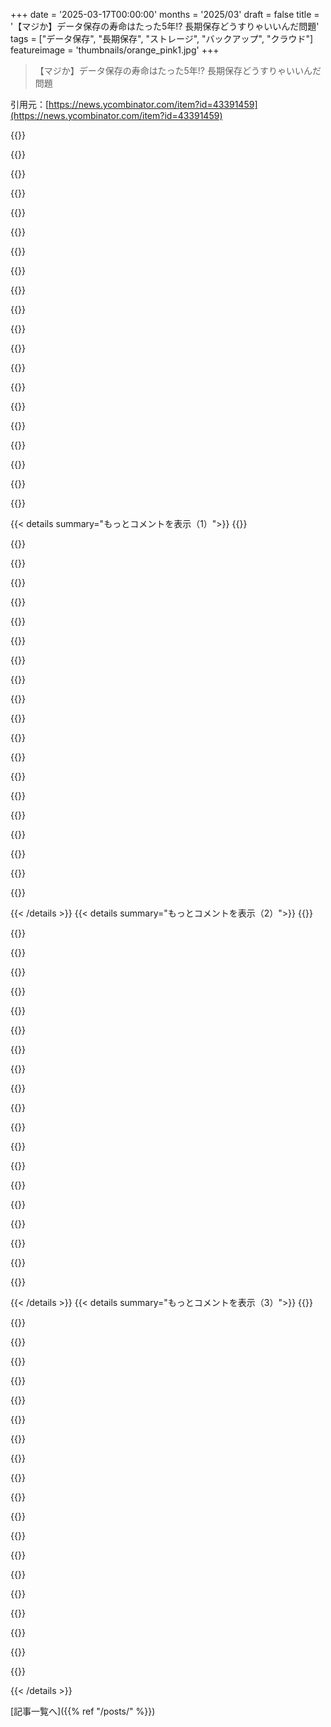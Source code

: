 +++
date = '2025-03-17T00:00:00'
months = '2025/03'
draft = false
title = '【マジか】データ保存の寿命はたった5年!? 長期保存どうすりゃいいんだ問題'
tags = ["データ保存", "長期保存", "ストレージ", "バックアップ", "クラウド"]
featureimage = 'thumbnails/orange_pink1.jpg'
+++

> 【マジか】データ保存の寿命はたった5年!? 長期保存どうすりゃいいんだ問題

引用元：[https://news.ycombinator.com/item?id=43391459](https://news.ycombinator.com/item?id=43391459)

{{<matomeQuote body="マジで信じられないんだけど、AIとか量子コンピューティングとか6Kの画面とかM2 NVMEとか、ネットにつながったデバイスが何十億もあるのに、普通のデータってディスクの故障とかSSDの不安定さとかビット落ちとかで、5年くらいしか持たないってマジ？それを克服するには、JBODとかRAIDとかNASをずっとメンテしたり、M-Discのblurayに焼き込んだり、クラウドに預けたりしないといけないんだよね。3-2-1ルールでうまくいくかもしれないけど、大規模なデータだとそう簡単じゃないし。マジありえない。" userName="entrepy123" createdAt="2025-03-17T20:17:40" color="#ff5c5c">}}

{{<matomeQuote body="めっちゃわかる。<br>もっと言うと、一般の消費者として、<br>・容量が足りなくなったら、ディスクとかUSBメモリを挿すだけじゃダメで、どのデバイスを使うか選んで、すべてのソフトにそれを教えないといけない。<br>・どのデバイスに何を入れたか覚えてないといけない。<br>・データが消えたらマジでヤバい。<br>・ファイルのコピーが失敗することがあるし、失敗してもACID特性がない。<br>・バックアップは自分でやらないといけない。<br>・データがいつの間にか壊れてることがある。<br>おまけに、誰かとファイルを共有するのも、第三者を通さないといけない。" userName="Rygian" createdAt="2025-03-17T20:33:09" color="#785bff">}}

{{<matomeQuote body="それは、技術に詳しくない人が、信頼性よりも安さを求めるからだよ。容量が多くて速度が速いのが一番。だからQLCとかMLCのNVMeドライブが流行るんだよね。SLCキャッシュが小さいから不安定だし、小さいファイルしか高速に書き込めないけど、1テラバイトが50ドルで買えて、最新のゲームが爆速でロードできるからね！<br>それに、多くの人は、貴重なデータを持ってないんだよ。重要なデータはクラウドにあるから、ちゃんとバックアップされてるし。<br>スマホは自動バックアップ機能があるし、SDカードを挿せば容量が増えるし。PCでも、MSとかAppleがOneDriveとかiCloudを使うように勧めてるし。でも、容量が増えると有料になるから、やめちゃう人も多いんだよね。結局、みんな安さを求めるから、何とかなると思ってるんだよ。<br>データの破損も問題だけど、マルウェアの方が怖いよね。<br>詳しい人は、LVMでディスクをマウントしたり、ZFSを使ったり、バックアップを設定したり、ファイルを簡単に共有したりできるけど、理由を知ってるからね。<br>ITリテラシーを上げることが大事だよ。" userName="nine_k" createdAt="2025-03-17T21:07:36" color="#ff5733">}}

{{<matomeQuote body="＞多くの人が信頼性を重視してないとか、重要なデータはクラウドにあるって言うけど矛盾してない？<br>みんなデータは大事にしてるよ。データ復旧サービスが儲かってるのが証拠。OSベンダーがユーザーを放置して、みんな困ってるから、クラウドを使うのが合理的になったんだよ。<br>なんでこんなに難しいんだろう？ローカルファイルシステムで、データの整合性をチェックしたり、ストレージに複製したりするのは、当たり前になるべきだよ。" userName="acdha" createdAt="2025-03-18T00:11:54" color="#38d3d3">}}

{{<matomeQuote body="＞OSベンダーがユーザーを放置したのは偶然じゃないと思う。<br>データを全部渡させて、データマイニングしたり、依存度を高めたり、継続課金させたりしたいんだよ。データを自分で守るのを難しくするインセンティブがあるんだ。ハードドライブメーカーが、すぐに壊れるゴミみたいなドライブを売りつけるのと同じだよ。" userName="autoexec" createdAt="2025-03-18T04:48:30" color="#45d325">}}

{{<matomeQuote body="矛盾してないよ。デスクトップとかラップトップのデータを大事にしてる人もいるけど、少数派だよ。データをちょっと大事にしてる人でも、バックアップを設定するのが面倒だから、運に任せるんだよ。<br>だから、自動バックアップが重要なの。みんな何か起こるまで運に任せて、何かあったときにバックアップがあることに感謝するんだよ。クラウドアプリも同じで、データの安全性とか整合性を気にしなくて済むんだ。iCloudのバックアップで、未保存のテキストまで復元できるのはマジですごい。" userName="nine_k" createdAt="2025-03-18T04:40:24" color="#ff33a1">}}

{{<matomeQuote body="＞ローカルファイルシステムで、データの整合性をチェックしたり、ストレージに複製したりするのは、当たり前になるべき。<br>それって、バグがないbtrfsに、ちょっとした自動化を加えるってことだよね。キャッシュのことも考えると難しいけど。もしバグがないbtrfsがあれば、もうとっくに実現してるはずだよ。ZFSの方が信頼性は高いけど、柔軟性がないから、普通の人が使うのは難しい。" userName="wtallis" createdAt="2025-03-18T00:39:34" color="#ff5c5c">}}

{{<matomeQuote body="＞バグがないbtrfsに、ちょっとした自動化を加えるってことだよね<br>AppleはMac OS X 10.5の時に、ほぼ実現してたんだよ。Time Machineはほとんどの人にとって完璧なバックアップソリューションだよ。もしZFSを使ってたら、ブロックレベルのファイルハッシュとか検証が自動でできてたはず。APFSはHFS+より改善されてるけど、ZFSの方が良かったよね。" userName="jmb99" createdAt="2025-03-18T04:03:40" color="#45d325">}}

{{<matomeQuote body="ZFSは、サイズの違うドライブを自由に追加したり削除したりするのは得意じゃないんだよ。ZFSは、ドライブをダース単位で買う人向けなんだ。" userName="wtallis" createdAt="2025-03-18T14:40:59" color="">}}

{{<matomeQuote body="シングルドライブでも全然問題ないよ。他のファイルシステムより良いかもしれない。ルート/ブートドライブのファイルシステムとしては、HFS+、NTFS、EXT#、APFSよりも優れてるよ。サイズの違うドライブをプールすることはできないけど、他のファイルシステムも同じだよ。ドライブが壊れたらデータは失われるけど、他のファイルシステムも同じだよ。" userName="jmb99" createdAt="2025-03-18T16:13:36" color="#785bff">}}

{{<matomeQuote body="いや、違うと思うな。ZFSとバックアップの自動復旧があれば、ビット腐敗の99.9%以上は解決できるっしょ。Time Machineはすでに一番使いやすい自動バックアップソフトだし。AppleがZFSに移行してたら、Time Machineのバックアップを使って自動でファイルを復元してたはず。そしたら問題は解決してたと思うんだよね。" userName="jmb99" createdAt="2025-03-18T18:34:43" color="#38d3d3">}}

{{<matomeQuote body="みんなが大事にしてる写真アルバムも、本人と一緒に墓場まで行っちゃうんだよね。今の時代、本とかデータって、昔よりずっと早く消えちゃう運命にあるんだよ。昔みたいに本とか巻物とか石版とか残せないからね。Oxyrhynchus Papyriのおかげで4世紀の生活はわかるのに、21世紀のTerra Haute, Indianaのことは全然わかんないかも。" userName="rietta" createdAt="2025-03-17T23:30:53" color="">}}

{{<matomeQuote body="＞手入れをしないと、みんなの貴重な写真アルバムは墓場まで持っていくことになるよ。<br>Appleの製品を使ってるなら、万が一の時に家族が写真とかにアクセスできるように、復旧キーを設定しておくといいよ。<br>それから、メモ帳にメールアドレス、パスワード、銀行口座とかクレカの情報とかを書いて、封筒に入れて、冷蔵庫の上とかに置いておく場所を信頼できる家族とか友達に教えておくといいかも。メールとかSMSにアクセスできれば、他のアカウントもリセットできるからね。" userName="throw0101a" createdAt="2025-03-18T02:08:16" color="#ff5733">}}

{{<matomeQuote body="ブログとかで公開して、友達とか家族とかみんなにシェアするべきだね。友達が38歳で癌で亡くなったんだけど、奥さんと娘さんがアカウントにログインできなくて、家のスマートライトすら操作できなくて大変だったんだよ。ルーターは地下のサーバーにあったし。マジで大変だった。" userName="rietta" createdAt="2025-03-18T02:36:52" color="#ff33a1">}}

{{<matomeQuote body="貸金庫ってそんなに高くないし、パスワードとか個人情報のコピーを保管できるから便利だよ。" userName="autoexec" createdAt="2025-03-18T04:50:08" color="">}}

{{<matomeQuote body="マジそれ！スマホとかいい例だよね。みんな写真撮るの好きだけど、将来のために保存することってあんまり考えないじゃん？なんでかっていうと、テーマごとに整理するのがめんどくさいから。たぶん、このサイト見てる人はそういうの好きなんだろうけど、普通の人は歯医者に行く方がマシって思うんじゃないかな。" userName="bloomingeek" createdAt="2025-03-18T00:25:34" color="">}}

{{<matomeQuote body="プロの世界じゃ、テープが一番だよ。5年以上持つ技術もあるし。ただ、テープの市場はプロ向けになっちゃってて、一般の人には優しくないんだよね。クラウドストレージが流行ってるせいもあるかも。でも、JBOD/RAIDとかハードドライブも結構使えるよ。サブスクリプションモデルもクラウドストレージに合ってるしね。" userName="creer" createdAt="2025-03-17T20:27:31" color="#ff33a1">}}

{{<matomeQuote body="LTO-6のテープドライブ持ってるけど、Linuxでセットアップするのがマジでめんどくさい。SASでしか接続できないし、謎のカーネルモジュールをたくさんロードしなきゃいけないし、ログは標準化されてないし、インターフェースはコマンドラインベースだし。コマンドラインは嫌いじゃないけど、普通の人は無理だと思う。ラップトップで使うのも大変だし。" userName="tombert" createdAt="2025-03-17T20:48:38" color="#ff33a1">}}

{{<matomeQuote body="ラップトップとLTOドライブだけで生活しようとしてるなら、それは大変だよね！LTOドライブ使う人は、ハードドライブをたくさん持ってて、デスクトップPCとかも持ってると思うよ。カメラとかスキャナーとかもUSBで繋がってて。アマチュア向けのLTOの市場は小さいからね。ソフトウェア書く人はいるけど。" userName="creer" createdAt="2025-03-17T20:57:19" color="">}}

{{<matomeQuote body="ドライブを長持ちさせて、摩耗を最小限にするには、一定の速度でデータを送り続ける必要があるんだよね。そうすればテープが書き込み中に常に動けるから。LTO-9なら最大400MBpsのストリームをドライブに送り込む必要があるよ（つまり、ソースからそれを読み込む）。よくあるのは、アーカイブ用のファイルをディスクボリュームに送って、そこからテープにダンプする方法だね。LTO-9テープを満タンにするには、20～50TBくらいの高速ストレージを用意する必要があると思うよ。RAID-0の大容量HDDにSSDキャッシュを組み合わせれば大丈夫じゃないかな。個人的には、記録したいバッチのフルサイズのデータセンターグレードSSDが欲しいかな。でも、テープを満タンにする必要はないんだよね。<br>もしデータセットが100GBくらいなら、Blu-rayアーカイブの方がいいかも。ディスクはちゃんと保管すれば100年持つらしいし、ドライブもずっとずっと安いし。" userName="rbanffy" createdAt="2025-03-17T22:01:51" color="#45d325">}}

{{< details summary="もっとコメントを表示（1）">}}
{{<matomeQuote body="400 MB/sだよ。Mbpsじゃなくて。<br>それってS-ATA III (SATA-600)の限界に近いよね。<br>あと、LTO-9テープは非圧縮データで最大45TB保存できるんだ（圧縮時は18TB）。だから、次のテープに書き込むときは、高速ストレージボリュームにデータを用意しておいた方がいいよ。" userName="Tepix" createdAt="2025-03-18T05:27:03" color="#45d325">}}

{{<matomeQuote body="覚えておくべきことは、18TB全部書き込む必要はないってこと。だから、ステージングドライブはもっと小さくても大丈夫。でも、テープ自体の値段が大きなHDDの半額くらいすることを考えると（少なくとも地元のオフィスサプライヤーでは）、容量の50%以上を使わないなら、HDDに書き込んだ方がいいかもね（少なくともバックアップ目的では）。<br>でも、長期アーカイブとなると話は別で、テープの方がずっと適した媒体だよ。<br>DOTS[1]がどこにも行ってないみたいで残念…<br>1- <br>https://group47.com/what-is-dots/" userName="rbanffy" createdAt="2025-03-19T09:49:59" color="">}}

{{<matomeQuote body="そうなんだよね。実は、20世紀から25世紀の間が謎に包まれていて、ほとんど何も知られていない未来の世界を舞台にしたフィクションを構想しているんだ。この物語は、「Bit Rot Era」に取り憑かれ、その文明に何が起こったのかを突き止めようとする教授を描いているんだ。" userName="rietta" createdAt="2025-03-17T23:17:18" color="">}}

{{<matomeQuote body="続きが気になる！もっとシェアして。" userName="NetOpWibby" createdAt="2025-03-18T00:21:04" color="">}}

{{<matomeQuote body="ブログに公開して、書き続けていこうかな。読んでくれる人がいれば、一緒に未来を発見できるかも。これが初めての本格的なフィクションなんだ。まだ始まったばかりだけど。<br>これは第一章の後半の一部だよ。<br>＞「…トランスポートは、地上走行車で、静かに浮遊していた。ジョンは搭乗しながら、クロノメーターに目をやった。Jeg er ked af det、遅れてしまった、と彼は思った。ドアが音を立てて閉まり、車載コンピュータが「目的地：大学。到着予定時刻：25分」とアナウンスした。穏やかなハミングとともに、車両は高架のガイドウェイを滑らかに進んだ。車内の空気は涼しく、かすかに金属の香りがした。外の景色は、緑の畑、管理された森林、そして輝く白い研究施設のパッチワークのようだった。トランスポートの進行は遅かった。エンジンの穏やかな揺れとハミングは、NAUの厳格なエネルギー政策を常に思い出させた。ジョンは、近づく講義のことを考えながらため息をついた。現在、切迫したニーズに集中している人が多い中、どうすればBit Rot Eraの重要性を伝えることができるのだろうか？<br>大学に着くと、ジョンは教室に急ぎ込んだ。すでに3人の学生が待っていた。「Jeg er ked af det、遅れてごめん」ジョンは、わずかにデンマーク訛りのあるダングリッシュで言った。教室はこぢんまりとしていて、古代の巨大な講堂とはまったく異なる設計で、20人程度の学生を対象としており、中央のプラットフォームはリモート参加者用のホログラフィックカメラに囲まれていた。歴史的な地図や年表が、壁に沿って並んだインタラクティブディスプレイを飾っていた。<br>ジョンはすぐに教壇に移動し、バッグから注意深く6つのアーティファクトを取り出した。「Velkommen to Ancient North America 1」と彼は始めた。「Ancient North America 1へようこそ。このクラスでは、過去と未来について学びます」彼は教壇の上に現れたホログラフィックの年表を指さした。「大まかに言って、古代北米の歴史は4つの時代で構成されていると考えます。植民地時代以前、国家の台頭-カナダ、アメリカ合衆国、メキシコ-崩壊以前、そして崩壊後です。これらのほとんどについて、詳細なコースを受講できます。Dr. Jonesの『国家の台頭』は、アメリカ合衆国、その憲法、そしてカナダについて学ぶ価値があります。この大学は、かつてカナダのニューファンドランドと呼ばれていた場所にあり、古代の気候は非常に厳しかったです。今日私たちが持っている緑豊かな農地、森林、そして素晴らしいビーチとは大きく異なります。また、Pech博士の植民地以前の部族と帝国の歴史を学ぶこともできます。これにより、大陸に最初に住んでいた人々について多くを学び、彼らの歴史、文化、食料品について学ぶことができます。残念ながら。<br>「しかし」ジョンは語気を変えて続けた。「私たちがBit Rot Eraと呼んでいるものについては、受講できるクラスはありません。『ビット』…電灯のスイッチを想像してみてください。オンかオフか。それがビットです。1かゼロ。デジタル情報の基本単位です。Bit Rot Eraは、およそ20世紀から25世紀までで、完全にブラックボックスです。En sort boks。私たちが知っていることは、紙に書かれた文章の断片から来ています。何百万冊もの本が印刷されましたが、それらでさえ時間の経過とともに失われることがよくあります。すべての家庭にコンピューターがあり、情報や図書館の『デジタル化』について語る古代のテキストの断片があります。デジタル化とは、物理メディアをスキャンしてコンピューターに取り込むプロセスでした。何百万ものアーティファクト-分解されたポリカーボネート、シリカ、そしてかつてこれらのコンピューターであった希少金属のビットを回収しました。しかし、何も生き残っていません。それから何かが起こりました。本は消え去りました。およそ21世紀から25世紀までの期間は、いわば歴史から抹消されました。研究によると、彼らは完全にデジタルに移行し、データを維持するためにシステム管理者に依存していました…管理者が停止するまで…」<br>”" userName="rietta" createdAt="2025-03-18T01:20:56" color="">}}

{{<matomeQuote body="印刷された本を買い続けたり、印刷メディアを支援したりする重要な理由だよね。<br>俺がこれまで消費してきたWebコンテンツのほとんどはもう失われてるし、昔大事にしてたフロッピーディスクやCD-ROMも読めなくなってる。200年後にはもっとひどくなってるだろうね。<br>でも、大英図書館に行けば、1000年以上前のテキストを難なく読めるんだから。" userName="biofox" createdAt="2025-03-18T08:49:14" color="#ff33a1">}}

{{<matomeQuote body="一応言っておくと、archive.orgに残ってるものもあるよ。あそこにはすごいコレクションがあるし、デジタルアーカイブに関する記事もある。CDをできるだけ長く保存する方法とか（ネタバレ：CDのブランドが大きく影響する）。" userName="RGamma" createdAt="2025-03-18T09:14:18" color="">}}

{{<matomeQuote body="1000年前の文章が残ってるからって、今売ってる安い印刷物が同じように長持ちするとは限らないって考えるのは間違いだよ。" userName="account42" createdAt="2025-03-18T14:02:58" color="">}}

{{<matomeQuote body="貧乏人向けのテープアーカイブとして、普通のカセットテープ(C90とかC120とか)を使うのはどうかな？例えば、ggwave[1]みたいなのを使うとか。データの密度は低いけど、5年以上は持つと思うんだよね。<br>[1] https://github.com/ggerganov/ggwave" userName="vodou" createdAt="2025-03-17T20:43:12" color="">}}

{{<matomeQuote body="＞…(データの密度はかなり低いけどね)。<br>”かなり低い”っていうのは控えめな言い方だね。このおかげでちょっとした深みにハマっちゃったよ。Stack Exchangeのディスカッション[0]から、QAMエンコーディング[1]を使ってストレージ能力をマジで上げるっていうめっちゃ技術的な話にたどり着いたんだ。<br>wackyなQAMエンコーディングを使うと、C90カセット1本あたり20MBくらいになるみたい(で、”読み込み”に90分かかる)。<br>[0] https://retrocomputing.stackexchange.com/questions/9260/how-...<br>[1] https://redfrontdoor.org/blog/?p=795" userName="EvanAnderson" createdAt="2025-03-17T21:25:03" color="#ff5c5c">}}

{{<matomeQuote body="マジでがっかりだよ。俺はこう説明してるんだ。ネット市民のデータがバックアップされてるかなんて誰も気にしてないんだよ。企業は自分たちのためにそれを欲しがってて、もしそれを失ったり、違法に他の人と共有したりしても、何の責任も問われないんだ。<br>だから、マジで俺たち次第なんだよ。俺は結構いい感じのセットアップを持ってるんだ。ローカルマシンに1つコピーがあって、クラウドに暗号化された圧縮コピーがいくつかあるんだ。完璧じゃないけど、これで2回助けられたから文句は言えない。手動だけどね…。<br>俺たち技術者は、この件に関してはマジで腰が重いんだよ。10年前にはこういうのを商品化しておくべきだったんだよ。企業がやりたがらないのは目に見えてるからね(無料で、俺たちができるクオリティではね)。主要3 OS用のアプリインストーラを作って、ゼロインタラクションで、無人で自動アップデートできるようにして、おばあちゃんがそこにそれがあることさえ知らなくて、それが動いてるって状態にするべきだったんだ。クラウドストレージアカウントへのアクセスだけを求めて、どこに何をどのように保存するかを自動的に判断するんだ(ディスクRAIDセットアップみたいな感じかな)。" userName="pdimitar" createdAt="2025-03-17T20:26:20" color="#38d3d3">}}

{{<matomeQuote body="こういう場合、”パソコン”は祝福でもあり呪いでもあると思うんだ。コンピューティングに関わる大きな力を持ってるほとんどの大手企業は、自分たちのことしか考えてなくて、特定の機能に対して責任を負うかどうかとか、それが自分たちのサービスやプライバシーに組み込まれるかどうかとか、'個人的'な側面に都合よく判断してるように見えるんだ。もしメディアとか、参考文献とか、財務情報とか、不動産権利証書とか、古い記録とか、そういうものがデジタル情報/資産ではなく、物理的な情報や財産だったら、他の生活分野での物理的な情報や財産を失うことに対する態度はどうなるんだろうか。<br>多くのプロジェクトが(無料であれそうでなくても)自分たちを公開してくれてるのはありがたいと思うけど、彼らは自分たちが解決しなければならなかった課題を解決することにしか興味がなくて、その先には進もうとしないっていう狭い視野を持ってるように見えるんだ。そうなってしまう論理的な理由はわかるけど、パソコンをもっといい環境にするための可能性はまだあると思う。" userName="keyringlight" createdAt="2025-03-17T21:37:10" color="#38d3d3">}}

{{<matomeQuote body="＞彼らは自分たちが解決しなければならなかった課題を解決することにしか興味がなくて、その先には進もうとしないっていう狭い視野を持ってるように見えるんだ。そうなってしまう論理的な理由はわかるけど、パソコンをもっといい環境にするための可能性はまだあると思う。<br>マジでその通りだと思う。わかるよ、UNIX哲学にこだわりすぎることがあるよね。1つのツールが自分の仕事を完璧にこなすとか。でも、いくつかのものを1つのまとまりのある全体に組み立てようとさえしないんだ。<br>残念ながら、俺は失業してて慢性的な病気でマジで手一杯なんだけど、もっと恵まれた技術者たちが、現実世界の問題を解決するよりも、2489番目のLISPインタプリタをひねり出すことにもっと興味があるように見えるようになって、マジで苦々しく思ってるんだ。: |" userName="pdimitar" createdAt="2025-03-17T23:01:59" color="#ff5733">}}

{{<matomeQuote body="すでにUNIX哲学に従った優れたツールがあるから、それらを組み合わせるLEGO組み立て屋になるだろうね。<br>- バックアップ自体の管理: borg / restic (or rustic) / duplicati / duplicacy など。最後に評価したとき、borgが一番まとまってた。resticの方がちょっと好きだけど、borgよりかなり遅いんだよね、残念ながら。`rustic`はそれを修正しようとしてるけど、ボランティアの努力だから、安定したスケジュールで生産性が上がらないんだ。rusticをメインのバックアップツール(borg)のバックアップとして使ってるけど、今のところはそれだけでは使う勇気がない。<br>- キー/シークレット/パスワードの管理: 俺の半脆弱なセットアップは、borgリポジトリキーをLinuxサーバーにアップロードして、それを自分のプライベートTelegramチャンネルの1つに固定することなんだ。これはもっとうまくできるはずだけど、まだ調べてないんだ。gpgに近いもの(摩擦が少ない現代的な代替がたくさんあるけど、名前を忘れちゃった。ブックマークしてるけど)を使って、キーでさえちゃんと保護されてるようにする必要があるね。可能性の1つは、keepass[x]やEnpassなどのパスワード vaultだね。<br>- ストレージの管理: ローカルのLinuxサーバー(編集: 非常に非冗長で基本的なZFSセットアップを持ってる)と、無料枠の5つ以上のクラウドストレージサービスを使ってる。全部少なくとも5GBあって、borgリポジトリは150MBしかないと思う。過去20回くらいのバックアップを含めてね。<br>これらを組み合わせる方法は、主に最高級のGUIとCLI(さまざまな種類の人に対応するため)を用意して、クラウドストレージサーバーへのアクセスを許可したり、ローカルストレージサーバー(NFS, Samba, WebDAVなど)をオプションで要求したりして、あとは全部自分でやらせるってことだね。それはマジで実現可能だよ。" userName="pdimitar" createdAt="2025-03-18T18:24:35" color="#ff5733">}}

{{<matomeQuote body="LTOテープに正しく保存されたデータは40年持つはずだよ。" userName="UltraSane" createdAt="2025-03-18T01:36:28" color="">}}

{{<matomeQuote body="40年後にも動いてて、40年後のコンピューターに接続できるドライブを見つける必要があるんだよね。<br>LTOドライブは、指定されたバージョンの1世代前のメディアしか読み込めないんだ(LTO 9はLTO 8テープを読み込めるけど、LTO-7は読み込めない)。<br>だから、40年前のドライブが必要になるんだよね…動くものを見つけられるといいね。" userName="sigio" createdAt="2025-03-18T09:39:24" color="#ff5733">}}

{{<matomeQuote body="未来のタイムカプセル計画で、何百年も残せる方法を考えてるんだけど、確実に残せるのはこれくらいかなー。<br>・石板とかEdison cylinders、shellac 78s、vinyl、Voyager golden record（もしかしたら）に刻印すること<br>・紙にインクで書く（本）か、穴をあける（カード、テープ）<br>・写真、マイクロフィルム（GitHub Arctic Code Vault）、リソグラフィーとか？<br>最近、保存用のマイクロフィルムを印刷するのを調べたんだけど、依頼できる場所がいくつかあるかも。でも、ほとんどがマイクロフィルムをスキャンしてデジタル化するサービスなんだよね。趣味レベルの話だけど、小学校2年生の時の落書きの方が、デジタルデータより長持ちしそうなのがなんか変。" userName="alnwlsn" createdAt="2025-03-17T20:48:28" color="">}}

{{<matomeQuote body="20年前に書いた5～10KB程度の情報で、技術なしで解読できる紙の方が長持ちするのは当然だよ。アーカイブって規模とか環境要因が難しいんだよね。" userName="jack_pp" createdAt="2025-03-18T10:15:47" color="">}}

{{<matomeQuote body="企業規模だとコスト計算が変わってくるよね。例えば、＞https://en.wikipedia.org/wiki/Linear_Tape-Open”LTO”＜はペタバイト級のデータを保存するのに手頃なメディアだけど、ドライブの値段を考えると、＞https://www.bhphotovideo.com/c/product/1724762-REG/quantum_t...”＜400TBのHDDが買えちゃう。個人的には、LTOテープより量産されてるHDDの方が信頼できるかな。LTOテープはベンダー間の特許紛争で市場から消えることもあるし。それに、昔TRS-80 Color Computerでテープを使った時にひどい目にあったし、NMTのコンピュータセンターでアカウントが終わった時にSuntapeが全部ゼロだったり、テープロボットから18時間かけて設定を復旧したり…（その前に手動で再構築したけど）。" userName="PaulHoule" createdAt="2025-03-17T19:47:14" color="#38d3d3">}}

{{<matomeQuote body="前の仕事（数週間前に会社は潰れちゃったけど）では、10万本以上のLTOテープを使ってたよ。2002年から今までアーカイブしたデータがあって、頻繁にリストアしてたんだ。一番忙しい時は、1日に平均177回もリストアしてたよ（365日）。物理的に壊れたテープはほとんどなかったな。<br>ロボットの故障が問題だって記事もあるけど、重要な復旧が必要なら、人がテープをロボットに入れればいいだけのことだよ。" userName="sshagent" createdAt="2025-03-17T23:31:38" color="#45d325">}}


{{< /details >}}
{{< details summary="もっとコメントを表示（2）">}}
{{<matomeQuote body="Vfxだよ。<br>CMとか映画とかTV番組で使われたアセットは全部アーカイブしてたんだ。" userName="sshagent" createdAt="2025-03-21T04:59:13" color="">}}

{{<matomeQuote body="テープは信頼性が高くて長期保存に向いてるけど、ちゃんと管理しないとね。<br>パリティデータを記録して、テープが1本失われてもデータが消えないようにしたり、定期的にテストして故障したテープを交換したり、数年ごとに高密度メディアに移行する計画を立てたり…色々考えないといけないよ。<br>HDDは、個々のドライブ（やシェルフ）の故障を前提とした仕組みの上に成り立ってるから、シンプルに感じるだけなんだよね。HDDを使うなら、データが存在する限り、故障したハードウェアを交換する人が必要になるってことはみんな知ってるし。" userName="JeremyNT" createdAt="2025-03-18T13:05:26" color="#785bff">}}

{{<matomeQuote body="テープストレージには、温度と湿度の問題っていう大きな注意点があるんだよね。紙みたいに屋根裏に100年放置して読めるってわけじゃないんだ。<br>古いテープを復元する人たちは、カビを取り除くために溶剤を使ったり、エマルジョンが剥がれないようにテープを焼いたり、色々な特殊なことをしてるんだよ。今の高密度テープだと、そんな処理をしたらデータがもっとダメになると思う。<br>だから、テープの寿命はHVAC次第。倉庫が暑くて湿度が高い夏を過ごしたら、終わりかもね。" userName="myself248" createdAt="2025-03-18T17:51:37" color="#38d3d3">}}

{{<matomeQuote body="似たような話だけど、僕が以前いた会社では、システムアップグレードがうまくいかなくて、金属製の金庫に保管されていたバックアップテープを取り出すことになったんだけど、金庫の温度が露点以下だったんだ。テープケースも金庫も密閉されてなかったから、湿気が入っちゃって。5年間保管が必要なデータのバックアップが全部ダメになったんだって。もちろん、アップグレードを試みた人は辞めちゃったけど。" userName="IIsi50MHz" createdAt="2025-03-21T22:20:44" color="#ff33a1">}}

{{<matomeQuote body="この記事にも書いてあるよ。<br>Googleの昔のプレゼンで、テープがちゃんと読めるか確認するために読み返してるのは自分たちだけだって言ってた。" userName="wmf" createdAt="2025-03-17T20:46:33" color="">}}

{{<matomeQuote body="記事の途中にあった「1969年の夏にSvalbard群島で地質調査をした」って記述を見て、この作者についてもっと知りたくなっちゃったんだよねー。そしたら、マジですごい経歴の持ち主だった！<br>https://blog.dshr.org/p/blog-page.html<br>https://en.wikipedia.org/wiki/David_S._H._Rosenthalも見てみて！" userName="simonw" createdAt="2025-03-17T20:50:10" color="#785bff">}}

{{<matomeQuote body="俺、一度カンファレンスで彼に会ったことあるんだけど、めっちゃ面白い人でさ、ユーモアもあって最高だったよ。" userName="hedgehog" createdAt="2025-03-18T05:06:39" color="#ff5c5c">}}

{{<matomeQuote body="バックアップにクラウドストレージを使うなら、Object Lockをオンにするの忘れちゃダメだよ。オフラインストレージほどじゃないけど、R/Wメディアよりは全然マシ。<br>うちの会社じゃ、resticを使ってB2にバックアップしてる。resticは毎回デデュープしてくれるから、フルバックアップとか増分バックアップとかの区別がないんだよね。" userName="jewel" createdAt="2025-03-17T19:11:07" color="#785bff">}}

{{<matomeQuote body="テープアーカイブって、もっと手軽に始められたらいいのになー。でもニッチだし、主にエンタープライズ向けだから、ドライブが数千ドルからってのがザラ。SSDより容量が少ないものを選ばない限りね。" userName="rtkwe" createdAt="2025-03-17T20:05:52" color="">}}

{{<matomeQuote body="いやいや、IBMの独占のせいだって。エンタープライズ向けかどうかは関係ないよ。" userName="codemac" createdAt="2025-03-17T20:15:46" color="">}}

{{<matomeQuote body="それって区別できるのかな？<br>IBMだし、IBMには顧客の好みがハッキリあるし。<br>エンタープライズも、「誰もクビにならない」って響きが好きだしね。<br>それに、市場がかなり小さい（少なくともサイトの数で言えば）。競合他社にとって、アクセス可能な市場があんまりないんだよね。" userName="markhahn" createdAt="2025-03-17T22:55:17" color="">}}

{{<matomeQuote body="テープメーカーは2、3社しかないでしょ。製品をリバッジしてる会社がどれだけあってもね。<br>ドライブメーカーも2～3社しかいないと思うよ。<br>テープはロボットライブラリがないと（その市場では）意味がないってことを忘れちゃダメ。中小規模のライブラリを売ってるオフブランドもあるかもしれないけど、大手はIBMが独占してると思う。" userName="markhahn" createdAt="2025-03-17T22:58:08" color="#785bff">}}

{{<matomeQuote body="俺が言ってるのは、テープを手動で交換するシングルドライブユニットのことだよ。週に1回テープを交換する必要があったとしても、長期的なコールドバックアップとしては優れてると思うんだよね。でも、4000ドル以上するんだよなー。LTO-5テープまで下げれば1.5TBくらいだけど、クリティカルなデータには十分でも、全部バックアップするにはちょっと足りない。" userName="rtkwe" createdAt="2025-03-18T13:29:54" color="#38d3d3">}}

{{<matomeQuote body="そう、みんなロイヤリティを払ってるし、すべてのドライブが読み取りヘッドのライセンス料を払ってる。" userName="codemac" createdAt="2025-03-17T23:42:42" color="">}}

{{<matomeQuote body="基本は3-2-1バックアップ戦略を使ってるよ。3-2-1データ保護戦略はデータのコピーを3つ、異なるメディアに2つ、オフサイトに1つ置くことを推奨してるんだって。重要なデータはSSDにミラーリングしてる。スピニングディスクは信用できないからね。静的なデータ（写真とか動画）はBlu-rayに複数コピーしてる。全部、家族の家に分散して保管してるんだ。Blu-rayの理由は1859年のCarrington Eventみたいな地磁気嵐から守るため。[追記]2012年7月23日にもCarringtonクラスの太陽嵐が観測されたけど、地球は間一髪で逃れたんだ。" userName="nntwozz" createdAt="2025-03-17T21:26:54" color="#ff5733">}}

{{<matomeQuote body="Veeamのマーケティングのおかげで、3-2-1は少なくとも3-2-1-1-0にアップデートされたみたい。<br>少なくとも3つのコピー、2つの異なるメディア、少なくとも1つのオフサイト、少なくとも1つのイミュータブル、バックアップへの書き込み時とテスト中に検出されたエラーは0件（定期的にバックアップをテストしてる？）ってことらしい。" userName="kemotep" createdAt="2025-03-17T21:36:27" color="">}}

{{<matomeQuote body="データは3つ以上の場所に分散されてるし、SSDとBlu-ray（イミュータブル）の両方にあるよ。SSDはRcloneを信用してるからテストしないけど、Blu-rayは書き込み後にだけテストしてる。SSDにはBit rotのリスクがあるけど、まあ気にしない。" userName="nntwozz" createdAt="2025-03-17T21:43:10" color="">}}

{{<matomeQuote body="Blu-rayバックアップをしばらく検討してるんだけど、ファイルを複数のバックアップディスクに分割するための良いガイドってある？ディスクを整理して管理する方法も知りたいな。20年くらい前に友達がメディア（アニメ）のディスクを大量に持ってて、ファイルがどのディスクにあるか管理するアプリを使ってたのを思い出したんだ。そういうソフトって進化してるのかな？" userName="mindwork" createdAt="2025-03-17T23:08:53" color="">}}

{{<matomeQuote body="分割方法についてはわからないけど（僕はトピックごとに分けてる、例えばウェブサイトのバックアップは別のディスクに）、hashdeepはディスクに書き込まれたすべてのファイルのチェックサムを生成したり、チェックサムファイルを監査したりするのに便利なツールだよ。" userName="freosam" createdAt="2025-03-17T23:50:39" color="">}}

{{<matomeQuote body="＞Blu-rayの理由は1859年のCarrington Eventみたいな地磁気嵐から守るため。<br>＞そういうイベントの危険性は、長い電線に誘起されるキロメートルあたりのボルト数だよ。<br>プラグを抜いたハードディスクは電圧もかからないし、超微弱な磁場しか受けない。何も起こらないよ。" userName="Dylan16807" createdAt="2025-03-19T05:52:41" color="">}}


{{< /details >}}
{{< details summary="もっとコメントを表示（3）">}}
{{<matomeQuote body="SSDの電源を入れても意味ないよ。NANDフラッシュメモリセルを充電する仕組みはないんだ。データを実際に読み込んで、SSDのエラー訂正パイプラインを通過させる必要がある。そうすれば、訂正可能なエラーが訂正不可能なエラーに劣化する前に気付くチャンスがある。ドライブがバックグラウンドでデータスクラビングを自動的に行うことは期待できない。SSDのファームウェアのブラックボックスの中にあるからね。ドライブがデータスクラビングをしてるかもしれないけど、いつから始めるのか、いつ終わるのか、すべてのデータをチェックするのかもわからない。" userName="wtallis" createdAt="2025-03-18T01:05:50" color="#45d325">}}

{{<matomeQuote body="補足すると、Spinriteはビットを書き換えて、電荷が時間とともに減少するのを防ぐことができるよ。Security NowとGRCの記事が参考になると思う。" userName="0xR1CK" createdAt="2025-03-18T02:41:34" color="">}}

{{<matomeQuote body="ホストシステムからデータを書き換えるのは、ドライブの書き込み耐久性の無駄遣いだよ。年に1回以上はやるべきじゃない。データを読み込んで、ドライブが書き換える必要があるかどうか判断させる方が頻繁にやるべき。" userName="wtallis" createdAt="2025-03-18T14:44:49" color="">}}

{{<matomeQuote body="週に一度、diff -br copyX copyYをcronでバックグラウンド実行して、ホット／コールドアクセスできるかどうか確認するのはどうかな？でも、俺の場合はオリジナルが進化してて、フォルダやファイルのちょっとした名前変更でdiffがうまくいかなくなって、手動で修正する必要があるんだよね。コンテンツベースの名前付けが必要かも。ln -f x123 /all/sha256-of-x123として、/allを比較するとか。" userName="svilen_dobrev" createdAt="2025-03-18T17:03:21" color="">}}

{{<matomeQuote body="eMMCのデータシートをたくさん読んでたら、”static data refresh”っていう言葉をよく見かけるんだよね。確かにこのプロセスは見えないけど、S.M.A.R.T.標準を管理してるSFF Committeeに話を持ちかけるべきかも。" userName="myself248" createdAt="2025-03-18T17:56:20" color="">}}

{{<matomeQuote body="SFF/SNIAじゃなくて、NVMe consortiumを通す必要があるかも。最近のコンシューマ向けドライブはSFF標準に準拠してないけど、最新のNVMe仕様に準拠するために、必須のNVMe機能は実装してるからね。" userName="wtallis" createdAt="2025-03-18T18:05:32" color="#ff5733">}}

{{<matomeQuote body="バックグラウンドでbit rot scrubbingができるファイルシステムが一番良いよね。" userName="UltraSane" createdAt="2025-03-18T01:40:43" color="#ff33a1">}}

{{<matomeQuote body="1991年からファイルを持ってるよ。フロッピーから始まって、ハードドライブ、QIC-80テープ、PD光メディア、CD-R、DVD-R、そして今はまたハードドライブに戻ってきた。テープみたいに、メディアフォーマットが永遠に使えるとは思ってない。新しいLTOテープドライブは高いし、中古は小さいテープしかサポートしてないから、ハードドライブにしてる。3-2-1バックアップ戦略、3つコピー、1つオフサイト。年に2回、全てのファイルのchecksumを検証。スクリプト化すれば、週に一度いくつかのコマンドを実行するだけ。" userName="lizknope" createdAt="2025-03-17T20:41:59" color="#785bff">}}

{{<matomeQuote body="俺も1997年くらいからコンピューター使ってるけど、残ってるのは完全に運だよ。それから失ったファイルの方がずっと多いし。でも、全然気にしてない。だからみんなアーカイブストレージを求めてないんじゃないかな。失うことは人生の一部だし。昔の写真とかがあるのは嬉しいけど、珍しいから嬉しいのかも。もし50年前の人が日常を送ってる写真が簡単に見れたら、どれくらい見るかな？昔好きだった映画もDVDにしたら見なくなるしね。希少性がないと価値を感じられないのかも。食べ物は希少じゃないから価値がないわけじゃない。食事を楽しめるから価値がある。" userName="globular-toast" createdAt="2025-03-18T09:43:34" color="">}}

{{<matomeQuote body="年に2回のchecksum自動化プロセスは何？checksumに失敗したファイルの絶対パスをテキストファイルで出力して、検査できるようにしてる？どれくらいの頻度で失敗する？" userName="gtdawg" createdAt="2025-03-17T20:49:45" color="">}}

{{<matomeQuote body="snapraidを一晩に一度実行してて、scrub機能で全てのファイルを読み込んで、保存されたchecksumと比較してるよ。<br>https://www.snapraid.it/manual<br>全てのドライブはLinux ext4で、forループで全てのファイルに対してこのプログラムを実行してる。checksumを計算して、タイムスタンプと一緒に拡張属性メタデータとして保存してるんだ。もう一度実行すると、値が比較されて、何か変更があったら報告される。<br>https://github.com/rfjakob/cshatag<br>最近なら、checksumとscrubbingが組み込まれたzfsかbtrfsから始めることを勧めるよ。400TB以上のデータで、2年に1回くらいchecksumが失敗する。ファイル名が報告されるけど、全てのファイルは3つコピーがあるから、他の2つをチェックして、悪いコピーを上書きしてる。ハードドライブのSMARTデータにエラーがないことを確認した後ね。" userName="lizknope" createdAt="2025-03-17T20:53:35" color="#45d325">}}

{{<matomeQuote body="＞年に2回のchecksum自動化プロセスは何？<br>バックアッププログラムには標準機能として搭載されてるよ。Borgとかだと、単純なchecksum検証（bitrot対策）とか、完全なリポジトリ検証（悪意のある改ざん対策）ができる。" userName="gaius_baltar" createdAt="2025-03-17T22:25:05" color="#785bff">}}

{{<matomeQuote body="この記事は色々なトピックに触れてて、一貫した内容を掴むのが難しいけど、指摘したいのは：1. BackblazeのCTOの”失敗を想定して、一番安い部品を買え”という言葉で終わってる。これは従業員やシステムがストレージの状態を常に監視してる大企業には理にかなってる。2. 個人や中小企業には意味がないと思う。データを書き込んで、常に監視しなくても、何年もそこにデータがあることを保証したいんでしょ？個人的にはアーカイブしたい動画がたくさんある。一番楽なのは、バックアップとして安価な外付け20TB Western Digitalハードドライブに保存して、アーカイブストレージとしてM-DISC Blueraysに書き込むこと。これは1000年の寿命があると言われてる。" userName="hn_throwaway_99" createdAt="2025-03-17T19:37:19" color="#38d3d3">}}

{{<matomeQuote body="個人的にはアーカイブストレージって、少なくとも個人用にはいらないんじゃないかなって思うんだよね。データは生きてるうちに活かさないと。だから、データにすぐアクセスできるようにして、定期的に新しいメディアに移し替えたり、コピーをたくさん作っておくのが一番いいと思う。一度アーカイブしちゃうと、データを取り出せる可能性がどんどん低くなる気がするんだ。" userName="nadir_ishiguro" createdAt="2025-03-17T20:14:42" color="">}}

{{<matomeQuote body="＞一度アーカイブしちゃうと、データを取り出せる可能性がどんどん低くなる気がするんだよね”<br>これ、めっちゃわかる。バックアップしたデバイスのことあんまり考えずに放置してたら、いつの間にかバックアップデータだけ別のドライブに移されて、元のデバイスは壊れててどうしようもない…みたいな。昔読んだ記事で「ストレージじゃなくて、もっとシンプルな形式でファイルを少なくするのが大事」ってコメントしてる人がいて、その時はピンと来なかったけど、今ならわかる気がする。" userName="lurk2" createdAt="2025-03-17T20:34:07" color="#ff33a1">}}

{{<matomeQuote body="ポータブルメディアにアーカイブするのは絶対に嫌だな。Cloudとか、それの仲間ならいいけど。俺はバックアップとアーカイブにrsync.net使ってる。 thumb driveに手動でバックアップとかありえないし、ディスク（HDDとか光学ディスク）が意外と長持ちするって言っても、いざって時にデータを取り出せる自信がない。結局、技術的な問題じゃなくて、経済的な問題なんだよね。アーカイブシステムは社会的な問題でもあるし。ちゃんとアーカイブが必要な組織には専門のアーキビストがいるのは当然。" userName="andrewaylett" createdAt="2025-03-17T22:59:06" color="#785bff">}}

{{<matomeQuote body="オンラインデータこそ生き残るデータだよね。だから、RAID5アレイでストレージを組んでる。これまで4x1TBから始まって、2TB、4TB、8TB、今は4x16TBディスクになったけど。RAIDアレイは毎月テストしてる。たまに外付けHDDにオフラインバックアップもするけど、これは誤ってデータを消しちゃった時用で、bitrotとかドライブ故障対策じゃないんだよね。テープは遅くて高いし、光学ドライブは容量が少なすぎる。" userName="sigio" createdAt="2025-03-18T09:45:20" color="#ff5c5c">}}

{{<matomeQuote body="ディスクをたくさん用意すれば、常に監視する必要はないよ。予算が10万円以上あるなら、データディスク4台とパリティディスク4台を組めば、かなりの故障にも耐えられる。中小企業なら余裕で手が届く範囲だと思う。" userName="Dylan16807" createdAt="2025-03-19T06:33:30" color="">}}

{{<matomeQuote body="Cloud一択ってわけでもないと思うよ。暗号化して、さらにバックアップを取っておけば安心だけど。他にも、NASでRAID 5/6を組んで、それを別の場所（友達とか親戚の家とか）にある別のNASに自動バックアップするのも、簡単でメンテナンスも少なくて済むからおすすめ。" userName="layer8" createdAt="2025-03-17T22:05:46" color="#785bff">}}

{{<matomeQuote body="この記事はデジタルアーカイブ、つまりデータを100年以上完璧な状態で保存することについてだけど、普通の人がそこまでする必要はないと思う。テキストとか写真、動画を保存したいなら、アナログ形式の方が向いてる。アナログは劣化しても完全には壊れないし、場所を取るから本当に大切なものだけをアーカイブするようになる。バックアップは大変だけど、絶対に無理ってわけじゃない。それに、もしマスターコピーを失ったとしても、それで人生が終わるわけじゃないしね。" userName="globular-toast" createdAt="2025-03-18T10:53:19" color="#785bff">}}


{{< /details >}}


[記事一覧へ]({{% ref "/posts/" %}})
